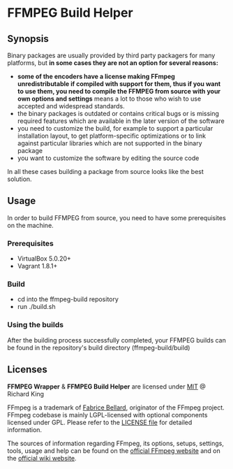 # FFMPEG Build Helper

## Synopsis

Binary packages are usually provided by third party packagers for many platforms,
but **in some cases they are not an option for several reasons:**

 - **some of the encoders have a license making FFmpeg unredistributable if compiled with support for them, thus
   if you want to use them, you need to compile the FFMPEG from source with your own options and settings**
   means a lot to those who wish to use accepted and widespread standards.﻿
 - the binary packages is outdated or contains critical bugs or is missing required features which are available
   in the later version of the software
 - you need to customize the build, for example to support a particular installation layout, to get platform-specific
   optimizations or to link against particular libraries which are not supported in the binary package
 - you want to customize the software by editing the source code

In all these cases building a package from source looks like the best solution.

## Usage

In order to build FFMPEG from source, you need to have some prerequisites on the machine.

### Prerequisites

 - VirtualBox 5.0.20+
 - Vagrant 1.8.1+

### Build

 - cd into the ffmpeg-build repository
 - run ./build.sh

### Using the builds

After the building process successfully completed, your FFMPEG builds can be found in the repository's build directory
(ffmpeg-build/build)

## Licenses

**FFMPEG Wrapper** & **FFMPEG Build Helper** are licensed under [MIT](license.md) @ Richard King

FFmpeg is a trademark of [Fabrice Bellard](http://www.bellard.org), originator of the FFmpeg project.
FFmpeg codebase is mainly LGPL-licensed with optional components licensed under GPL.
Please refer to the [LICENSE file](https://github.com/FFmpeg/FFmpeg/blob/master/LICENSE.md) for detailed information.

The sources of information regarding FFmpeg, its options, setups, settings, tools, usage and help can be found on the
[official FFmpeg website](https://ffmpeg.org/) and on the [official wiki website](https://trac.ffmpeg.org/wiki).

